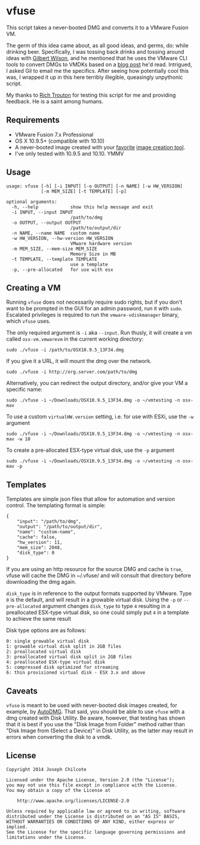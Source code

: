vfuse
====

This script takes a never-booted DMG and converts it to a VMware Fusion VM.  

The germ of this idea came about, as all good ideas, and germs, do: while drinking beer. Specifically, I was tossing back drinks and tossing around ideas with [Gilbert Wilson](https://twitter.com/boyonwheels), and he mentioned that he uses the VMware CLI tools to convert DMGs to VMDKs based on a [blog post](http://hazenet.dk/2013/07/17/creating-a-never-booted-os-x-template-in-vsphere-5-1/6/) he'd read.  Intrigued, I asked Gil to email me the specifics.  After seeing how potentially cool this was, I wrapped it up in this here terribly illegible, queasingly unpythonic script.  

My thanks to [Rich Trouton](https://twitter.com/rtrouton) for testing this script for me and providing feedback. He is a saint among humans.  

Requirements
------------

+ VMware Fusion 7.x Professional  
+ OS X 10.9.5+ (compatible with 10.10)  
+ A never-booted image created with your [favorite](https://github.com/chilcote/stew) [image creation tool](https://github.com/magervalp/autodmg).  
+ I've only tested with 10.9.5 and 10.10. YMMV  

Usage
-----

    usage: vfuse [-h] [-i INPUT] [-o OUTPUT] [-n NAME] [-w HW_VERSION]
                 [-m MEM_SIZE] [-t TEMPLATE] [-p]

    optional arguments:
      -h, --help            show this help message and exit
      -i INPUT, --input INPUT
                            /path/to/dmg
      -o OUTPUT, --output OUTPUT
                            /path/to/output/dir
      -n NAME, --name NAME  custom name
      -w HW_VERSION, --hw-version HW_VERSION
                            VMware hardware version
      -m MEM_SIZE, --mem-size MEM_SIZE
                            Memory Size in MB
      -t TEMPLATE, --template TEMPLATE
                            use a template
      -p, --pre-allocated   for use with esx

Creating a VM
-------------

Running `vfuse` does not necessarily require sudo rights, but if you don't want to be prompted in the GUI for an admin password, run it with `sudo`. Escalated privileges is required to run the `vmware-vdiskmanager` binary, which `vfuse` uses.

The only required argument is `-i` aka `--input`. Run thusly, it will create a vm called `osx-vm.vmwarevm` in the current working directory:

    sudo ./vfuse -i /path/to/OSX10.9.5_13F34.dmg

If you give it a URL, it will mount the dmg over the network.

    sudo ./vfuse -i http://org.server.com/path/to/dmg

Alternatively, you can redirect the output directory, and/or give your VM a specific name:

    sudo ./vfuse -i ~/Downloads/OSX10.9.5_13F34.dmg -o ~/vmtesting -n osx-mav

To use a custom `virtualHW.version` setting, i.e. for use with ESXi, use the `-w` argument

    sudo ./vfuse -i ~/Downloads/OSX10.9.5_13F34.dmg -o ~/vmtesting -n osx-mav -w 10

To create a pre-allocated ESX-type virtual disk, use the `-p` argument

    sudo ./vfuse -i ~/Downloads/OSX10.9.5_13F34.dmg -o ~/vmtesting -n osx-mav -p


Templates
---------

Templates are simple json files that allow for automation and version control.  The templating format is simple:  

    {
        "input": "/path/to/dmg",
        "output": "/path/to/output/dir",
        "name": "custom-name",
        "cache": false,
        "hw_version": 11,
        "mem_size": 2048,
        "disk_type": 0
    }

If you are using an http resource for the source DMG and cache is `true`, vfuse will cache the DMG in ~/.vfuse/ and will consult that directory before downloading the dmg again.  

`disk_type` is in reference to the output formats supported by VMware. Type `0` is the default, and will result in a growable virtual disk. Using the `-p` or `--pre-allocated` argument changes `disk_type` to type `4` resulting in a preallocated ESX-type virtual disk, so one could simply put `4` in a template to achieve the same result  

Disk type options are as follows:

    0: single growable virtual disk
    1: growable virtual disk split in 2GB files
    2: preallocated virtual disk
    3: preallocated virtual disk split in 2GB files
    4: preallocated ESX-type virtual disk
    5: compressed disk optimized for streaming
    6: thin provisioned virtual disk - ESX 3.x and above

Caveats
-------

`vfuse` is meant to be used with never-booted disk images created, for example, by [AutoDMG](https://github.com/magervalp/autodmg). That said, you should be able to use `vfuse` with a dmg created with Disk Utility. Be aware, however, that testing has shown that it is best if you use the "Disk Image from Folder" method rather than "Disk Image from (Select a Device)" in Disk Utility, as the latter may result in errors when converting the disk to a vmdk.  

License
-------

    Copyright 2014 Joseph Chilcote
    
    Licensed under the Apache License, Version 2.0 (the "License");
    you may not use this file except in compliance with the License.
    You may obtain a copy of the License at
    
        http://www.apache.org/licenses/LICENSE-2.0
    
    Unless required by applicable law or agreed to in writing, software
    distributed under the License is distributed on an "AS IS" BASIS,
    WITHOUT WARRANTIES OR CONDITIONS OF ANY KIND, either express or implied.
    See the License for the specific language governing permissions and
    limitations under the License.
